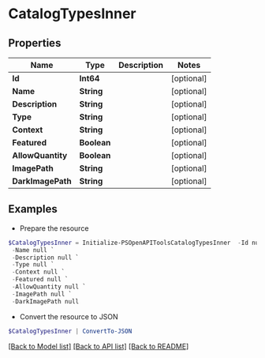 # CatalogTypesInner
## Properties

Name | Type | Description | Notes
------------ | ------------- | ------------- | -------------
**Id** | **Int64** |  | [optional] 
**Name** | **String** |  | [optional] 
**Description** | **String** |  | [optional] 
**Type** | **String** |  | [optional] 
**Context** | **String** |  | [optional] 
**Featured** | **Boolean** |  | [optional] 
**AllowQuantity** | **Boolean** |  | [optional] 
**ImagePath** | **String** |  | [optional] 
**DarkImagePath** | **String** |  | [optional] 

## Examples

- Prepare the resource
```powershell
$CatalogTypesInner = Initialize-PSOpenAPIToolsCatalogTypesInner  -Id null `
 -Name null `
 -Description null `
 -Type null `
 -Context null `
 -Featured null `
 -AllowQuantity null `
 -ImagePath null `
 -DarkImagePath null
```

- Convert the resource to JSON
```powershell
$CatalogTypesInner | ConvertTo-JSON
```

[[Back to Model list]](../README.md#documentation-for-models) [[Back to API list]](../README.md#documentation-for-api-endpoints) [[Back to README]](../README.md)


